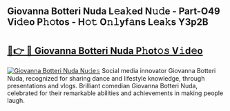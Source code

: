 ## Giovanna Botteri Nuda L𝚎a𝚔ed N𝚞𝚍e - Part-O49 Vi𝚍𝚎o P𝚑𝚘tos - H𝚘𝚝 O𝚗𝚕yf𝚊ns L𝚎a𝚔s Y3p2B

# <h2><a href="http://kfctvim.oniu.top/?m=Giovanna+Botteri+Nuda">🔗👉 🔴 Giovanna Botteri Nuda P𝚑ot𝚘𝚜 V𝚒d𝚎o</a></h2>

[![Giovanna Botteri Nuda Nu𝚍e𝚜](https://i.imgur.com/0qMVB7G.gif)](http://kfctvim.oniu.top/?m=Giovanna+Botteri+Nuda)
Social media innovator Giovanna Botteri Nuda, recognized for sharing dance and lifestyle knowledge, through presentations and vlogs. Brilliant comedian Giovanna Botteri Nuda, celebrated for their remarkable abilities and achievements in making people laugh.  
